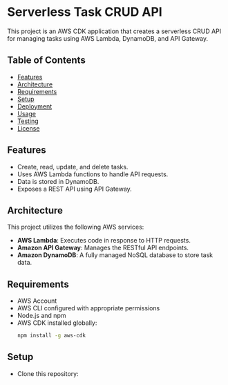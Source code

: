 # Serverless Task CRUD API

This project is an AWS CDK application that creates a serverless CRUD API for managing tasks using AWS Lambda, DynamoDB, and API Gateway.

## Table of Contents

- [Features](#features)
- [Architecture](#architecture)
- [Requirements](#requirements)
- [Setup](#setup)
- [Deployment](#deployment)
- [Usage](#usage)
- [Testing](#testing)
- [License](#license)

## Features

- Create, read, update, and delete tasks.
- Uses AWS Lambda functions to handle API requests.
- Data is stored in DynamoDB.
- Exposes a REST API using API Gateway.

## Architecture

This project utilizes the following AWS services:

- **AWS Lambda**: Executes code in response to HTTP requests.
- **Amazon API Gateway**: Manages the RESTful API endpoints.
- **Amazon DynamoDB**: A fully managed NoSQL database to store task data.

## Requirements

- AWS Account
- AWS CLI configured with appropriate permissions
- Node.js and npm
- AWS CDK installed globally:
  ```bash
  npm install -g aws-cdk
  ```

## Setup
- Clone this repository:
